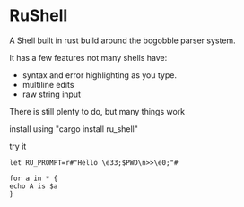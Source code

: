 RuShell
======

A Shell built in rust build around the bogobble parser system.

It has a few features not many shells have:

* syntax and error highlighting as you type.
* multiline edits 
* raw string input 

There is still plenty to do, but many things work

install using "cargo install ru\_shell" 

try it

```text
let RU_PROMPT=r#"Hello \e33;$PWD\n>>\e0;"#

for a in * {
echo A is $a 
}

```




